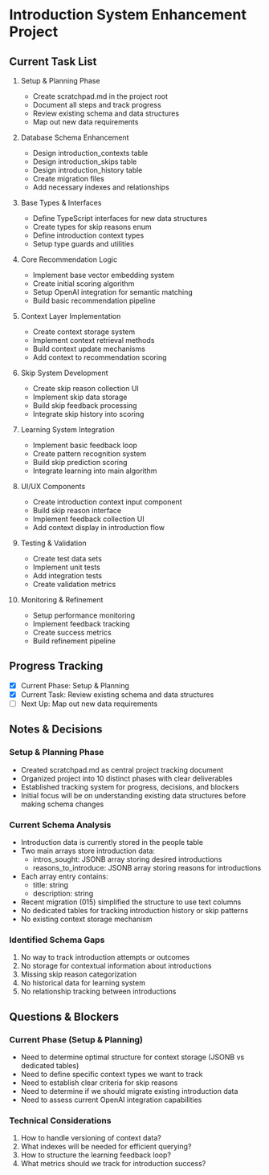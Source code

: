 # Introduction System Enhancement Project

## Current Task List
1. Setup & Planning Phase
   - Create scratchpad.md in the project root
   - Document all steps and track progress
   - Review existing schema and data structures
   - Map out new data requirements

2. Database Schema Enhancement
   - Design introduction_contexts table
   - Design introduction_skips table
   - Design introduction_history table
   - Create migration files
   - Add necessary indexes and relationships

3. Base Types & Interfaces
   - Define TypeScript interfaces for new data structures
   - Create types for skip reasons enum
   - Define introduction context types
   - Setup type guards and utilities

4. Core Recommendation Logic
   - Implement base vector embedding system
   - Create initial scoring algorithm
   - Setup OpenAI integration for semantic matching
   - Build basic recommendation pipeline

5. Context Layer Implementation
   - Create context storage system
   - Implement context retrieval methods
   - Build context update mechanisms
   - Add context to recommendation scoring

6. Skip System Development
   - Create skip reason collection UI
   - Implement skip data storage
   - Build skip feedback processing
   - Integrate skip history into scoring

7. Learning System Integration
   - Implement basic feedback loop
   - Create pattern recognition system
   - Build skip prediction scoring
   - Integrate learning into main algorithm

8. UI/UX Components
   - Create introduction context input component
   - Build skip reason interface
   - Implement feedback collection UI
   - Add context display in introduction flow

9. Testing & Validation
   - Create test data sets
   - Implement unit tests
   - Add integration tests
   - Create validation metrics

10. Monitoring & Refinement
    - Setup performance monitoring
    - Implement feedback tracking
    - Create success metrics
    - Build refinement pipeline

## Progress Tracking
- [x] Current Phase: Setup & Planning
- [x] Current Task: Review existing schema and data structures
- [ ] Next Up: Map out new data requirements

## Notes & Decisions
### Setup & Planning Phase
- Created scratchpad.md as central project tracking document
- Organized project into 10 distinct phases with clear deliverables
- Established tracking system for progress, decisions, and blockers
- Initial focus will be on understanding existing data structures before making schema changes

### Current Schema Analysis
- Introduction data is currently stored in the people table
- Two main arrays store introduction data:
  - intros_sought: JSONB array storing desired introductions
  - reasons_to_introduce: JSONB array storing reasons for introductions
- Each array entry contains:
  - title: string
  - description: string
- Recent migration (015) simplified the structure to use text columns
- No dedicated tables for tracking introduction history or skip patterns
- No existing context storage mechanism

### Identified Schema Gaps
1. No way to track introduction attempts or outcomes
2. No storage for contextual information about introductions
3. Missing skip reason categorization
4. No historical data for learning system
5. No relationship tracking between introductions

## Questions & Blockers
### Current Phase (Setup & Planning)
- Need to determine optimal structure for context storage (JSONB vs dedicated tables)
- Need to define specific context types we want to track
- Need to establish clear criteria for skip reasons
- Need to determine if we should migrate existing introduction data
- Need to assess current OpenAI integration capabilities

### Technical Considerations
1. How to handle versioning of context data?
2. What indexes will be needed for efficient querying?
3. How to structure the learning feedback loop?
4. What metrics should we track for introduction success? 